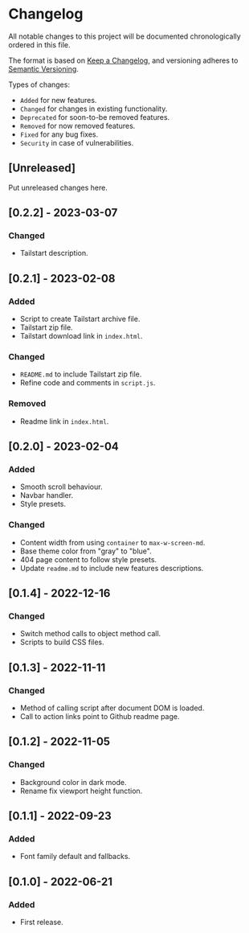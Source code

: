 # Changelog
All notable changes to this project will be documented chronologically ordered
in this file.

The format is based on [Keep a Changelog](https://keepachangelog.com/en/1.0.0/),
and versioning adheres to [Semantic Versioning](https://semver.org/spec/v2.0.0.html).

Types of changes:
* `Added` for new features.
* `Changed` for changes in existing functionality.
* `Deprecated` for soon-to-be removed features.
* `Removed` for now removed features.
* `Fixed` for any bug fixes.
* `Security` in case of vulnerabilities.

## [Unreleased]
Put unreleased changes here.

## [0.2.2] - 2023-03-07
### Changed
* Tailstart description.

## [0.2.1] - 2023-02-08
### Added
* Script to create Tailstart archive file.
* Tailstart zip file.
* Tailstart download link in `index.html`.

### Changed
* `README.md` to include Tailstart zip file.
* Refine code and comments in `script.js`.

### Removed
* Readme link in `index.html`.

## [0.2.0] - 2023-02-04
### Added
* Smooth scroll behaviour.
* Navbar handler.
* Style presets.

### Changed
* Content width from using `container` to `max-w-screen-md`.
* Base theme color from "gray" to "blue".
* 404 page content to follow style presets.
* Update `readme.md` to include new features descriptions.

## [0.1.4] - 2022-12-16
### Changed
* Switch method calls to object method call.
* Scripts to build CSS files.

## [0.1.3] - 2022-11-11
### Changed
* Method of calling script after document DOM is loaded.
* Call to action links point to Github readme page.

## [0.1.2] - 2022-11-05
### Changed
* Background color in dark mode.
* Rename fix viewport height function.

## [0.1.1] - 2022-09-23
### Added
* Font family default and fallbacks.

## [0.1.0] - 2022-06-21
### Added
* First release.